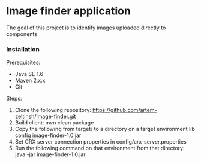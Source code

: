 # Image finder application

The goal of this project is to identify images uploaded directly to components

### Installation
Prerequisites:
* Java SE 1.6
* Maven 2.x.x
* Git

Steps:
1. Clone the following repository:
    https://github.com/artem-zeltinsh/image-finder.git
2. Build client:
    mvn clean package
3. Copy the following from target/ to a directory on a target environment
    lib
    config
    image-finder-1.0.jar
4. Set CRX server connection properties in config/crx-server.properties
5. Run the following command on that environment from that directory:
    java -jar image-finder-1.0.jar


